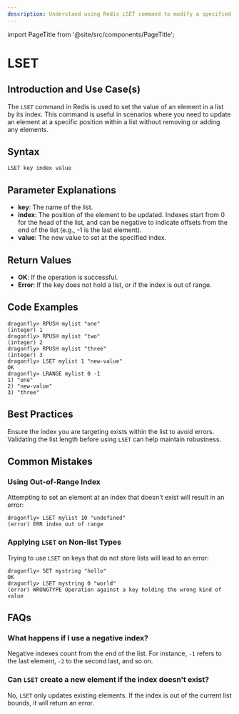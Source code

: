 ```yaml
---
description: Understand using Redis LSET command to modify a specified index of a list.
---
```


import PageTitle from '@site/src/components/PageTitle';

# LSET

<PageTitle title="Redis LSET Explained (Better Than Official Docs)" />

## Introduction and Use Case(s)

The `LSET` command in Redis is used to set the value of an element in a list by its index. This command is useful in scenarios where you need to update an element at a specific position within a list without removing or adding any elements.

## Syntax

```plaintext
LSET key index value
```

## Parameter Explanations

- **key**: The name of the list.
- **index**: The position of the element to be updated. Indexes start from 0 for the head of the list, and can be negative to indicate offsets from the end of the list (e.g., -1 is the last element).
- **value**: The new value to set at the specified index.

## Return Values

- **OK**: If the operation is successful.
- **Error**: If the key does not hold a list, or if the index is out of range.

## Code Examples

```cli
dragonfly> RPUSH mylist "one"
(integer) 1
dragonfly> RPUSH mylist "two"
(integer) 2
dragonfly> RPUSH mylist "three"
(integer) 3
dragonfly> LSET mylist 1 "new-value"
OK
dragonfly> LRANGE mylist 0 -1
1) "one"
2) "new-value"
3) "three"
```

## Best Practices

Ensure the index you are targeting exists within the list to avoid errors. Validating the list length before using `LSET` can help maintain robustness.

## Common Mistakes

### Using Out-of-Range Index

Attempting to set an element at an index that doesn't exist will result in an error:

```cli
dragonfly> LSET mylist 10 "undefined"
(error) ERR index out of range
```

### Applying `LSET` on Non-list Types

Trying to use `LSET` on keys that do not store lists will lead to an error:

```cli
dragonfly> SET mystring "hello"
OK
dragonfly> LSET mystring 0 "world"
(error) WRONGTYPE Operation against a key holding the wrong kind of value
```

## FAQs

### What happens if I use a negative index?

Negative indexes count from the end of the list. For instance, `-1` refers to the last element, `-2` to the second last, and so on.

### Can `LSET` create a new element if the index doesn't exist?

No, `LSET` only updates existing elements. If the index is out of the current list bounds, it will return an error.
